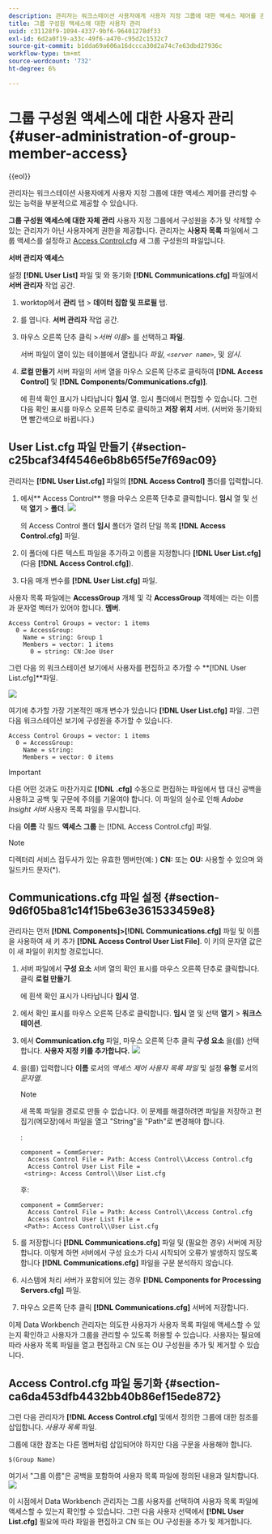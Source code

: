 ```yaml
---
description: 관리자는 워크스테이션 사용자에게 사용자 지정 그룹에 대한 액세스 제어를 관리할 수 있는 능력을 부분적으로 제공할 수 있습니다.
title: 그룹 구성원 액세스에 대한 사용자 관리
uuid: c31128f9-1094-4337-9bf6-96401278df33
exl-id: 6d2a0f19-a33c-49f6-a470-c95d2c1532c7
source-git-commit: b1dda69a606a16dccca30d2a74c7e63dbd27936c
workflow-type: tm+mt
source-wordcount: '732'
ht-degree: 6%

---
```


# 그룹 구성원 액세스에 대한 사용자 관리{#user-administration-of-group-member-access}

{{eol}}

관리자는 워크스테이션 사용자에게 사용자 지정 그룹에 대한 액세스 제어를 관리할 수 있는 능력을 부분적으로 제공할 수 있습니다.

**그룹 구성원 액세스에 대한 자체 관리** 사용자 지정 그룹에서 구성원을 추가 및 삭제할 수 있는 관리자가 아닌 사용자에게 권한을 제공합니다. 관리자는 **사용자 목록** 파일에서 그룹 액세스를 설정하고 [Access Control.cfg](https://experienceleague.adobe.com/docs/data-workbench/using/server-admin-install/admin-dwb-server/access-control/c-config-acs-ctrl.html) 새 그룹 구성원의 파일입니다.

**서버 관리자 액세스**

설정 **[!DNL User List]** 파일 및 와 동기화 **[!DNL Communications.cfg]** 파일에서 **서버 관리자** 작업 공간.

1. worktop에서 **관리** 탭 > **데이터 집합 및 프로필** 탭.

1. 를 엽니다. **서버 관리자** 작업 공간.
1. 마우스 오른쪽 단추 클릭 >*서버 이름*> 를 선택하고 **파일**.

   서버 파일이 열이 있는 테이블에서 열립니다 *파일*, *`<server name>`*, 및 *임시*.

1. **로컬 만들기** 서버 파일의 서버 열을 마우스 오른쪽 단추로 클릭하여 **[!DNL Access Control]** 및 **[!DNL Components/Communications.cfg)]**.

   에 흰색 확인 표시가 나타납니다 **임시** 열. 임시 폴더에서 편집할 수 있습니다. 그런 다음 확인 표시를 마우스 오른쪽 단추로 클릭하고 **저장 위치** 서버. (서버와 동기화되면 빨간색으로 바뀝니다.)

## User List.cfg 파일 만들기 {#section-c25bcaf34f4546e6b8b65f5e7f69ac09}

관리자는 **[!DNL User List.cfg]** 파일의 **[!DNL Access Control]** 폴더를 입력합니다.

1. 에서** Access Control** 행을 마우스 오른쪽 단추로 클릭합니다. **임시** 열 및 선택 **열기** > **폴더**. ![](assets/6_4_workstation_groups_3.png)

   의 Access Control 폴더 **임시** 폴더가 열려 단일 목록 **[!DNL Access Control.cfg]** 파일.

1. 이 폴더에 다른 텍스트 파일을 추가하고 이름을 지정합니다 **[!DNL User List.cfg]** (다음 **[!DNL Access Control.cfg]**).

1. 다음 매개 변수를 **[!DNL User List.cfg]** 파일.

사용자 목록 파일에는 **AccessGroup** 개체 및 각 **AccessGroup** 객체에는 라는 이름과 문자열 벡터가 있어야 합니다. **멤버**.

```
Access Control Groups = vector: 1 items 
  0 = AccessGroup:  
    Name = string: Group 1 
    Members = vector: 1 items 
      0 = string: CN:Joe User
```

그런 다음 의 워크스테이션 보기에서 사용자를 편집하고 추가할 수 **[!DNL User List.cfg]**파일.

![](assets/6_4_workstation_groups_4.png)

여기에 추가할 가장 기본적인 매개 변수가 있습니다 **[!DNL User List.cfg]** 파일. 그런 다음 워크스테이션 보기에 구성원을 추가할 수 있습니다.

```
Access Control Groups = vector: 1 items 
  0 = AccessGroup:  
    Name = string:  
    Members = vector: 0 items
```

>[!IMPORTANT]
>
>다른 어떤 것과도 마찬가지로 **[!DNL .cfg]** 수동으로 편집하는 파일에서 탭 대신 공백을 사용하고 공백 및 구문에 주의를 기울여야 합니다. 이 파일의 실수로 인해 *Adobe Insight 서버* 사용자 목록 파일을 무시합니다.

다음 **이름** 각 필드 **액세스 그룹** 는 [!DNL Access Control.cfg] 파일.

>[!NOTE]
>
>디렉터리 서비스 접두사가 있는 유효한 멤버만(예: ) **CN:** 또는 **OU:** 사용할 수 있으며 와일드카드 문자(&#42;).

## Communications.cfg 파일 설정 {#section-9d6f05ba81c14f15be63e361533459e8}

관리자는 먼저 **[!DNL Components]>[!DNL Communications.cfg]** 파일 및 이름을 사용하여 새 키 추가 **[!DNL Access Control User List File]**. 이 키의 문자열 값은 이 새 파일이 위치할 경로입니다.

1. 서버 파일에서 **구성 요소** 서버 열의 확인 표시를 마우스 오른쪽 단추로 클릭합니다. 클릭 **로컬 만들기**.

   에 흰색 확인 표시가 나타납니다 **임시** 열.

1. 에서 확인 표시를 마우스 오른쪽 단추로 클릭합니다. **임시** 열 및 선택 **열기** > **워크스테이션**.

1. 에서 **Communication.cfg** 파일, 마우스 오른쪽 단추 클릭 **구성 요소** 을(를) 선택합니다. **사용자 지정 키를 추가합니다.** ![](assets/6_4_workstation_groups.png)

1. 을(를) 입력합니다 **이름** 로서의 *액세스 제어 사용자 목록 파일* 및 설정 **유형** 로서의 *문자열*.

   >[!NOTE]
   >
   >새 목록 파일을 경로로 만들 수 없습니다. 이 문제를 해결하려면 파일을 저장하고 편집기(메모장)에서 파일을 열고 &quot;String&quot;을 &quot;Path&quot;로 변경해야 합니다.

   :

   ```
   component = CommServer:  
     Access Control File = Path: Access Control\\Access Control.cfg 
     Access Control User List File =  
    <string>: Access Control\\User List.cfg
   ```

   후:

   ```
   component = CommServer:  
     Access Control File = Path: Access Control\\Access Control.cfg 
     Access Control User List File =  
    <Path>: Access Control\\User List.cfg
   ```

1. 를 저장합니다 **[!DNL Communications.cfg]** 파일 및 (필요한 경우) 서버에 저장합니다. 이렇게 하면 서버에서 구성 요소가 다시 시작되어 오류가 발생하지 않도록 합니다 **[!DNL Communications.cfg]** 파일을 구문 분석하지 않습니다.
1. 시스템에 처리 서버가 포함되어 있는 경우 **[!DNL Components for Processing Servers.cfg]** 파일.
1. 마우스 오른쪽 단추 클릭 **[!DNL Communications.cfg]** 서버에 저장합니다.

이제 Data Workbench 관리자는 의도한 사용자가 사용자 목록 파일에 액세스할 수 있는지 확인하고 사용자가 그룹을 관리할 수 있도록 허용할 수 있습니다. 사용자는 필요에 따라 사용자 목록 파일을 열고 편집하고 CN 또는 OU 구성원을 추가 및 제거할 수 있습니다.

## Access Control.cfg 파일 동기화 {#section-ca6da453dfb4432bb40b86ef15ede872}

그런 다음 관리자가 **[!DNL Access Control.cfg]** 및에서 정의한 그룹에 대한 참조를 삽입합니다. *사용자 목록* 파일.

그룹에 대한 참조는 다른 멤버처럼 삽입되어야 하지만 다음 구문을 사용해야 합니다.

```
$(Group Name)
```

여기서 &quot;그룹 이름&quot;은 공백을 포함하여 사용자 목록 파일에 정의된 내용과 일치합니다. ![](assets/6_4_workstation_groups_2.png)

이 시점에서 Data Workbench 관리자는 그룹 사용자를 선택하여 사용자 목록 파일에 액세스할 수 있는지 확인할 수 있습니다. 그런 다음 사용자 선택에서 **[!DNL User List.cfg]** 필요에 따라 파일을 편집하고 CN 또는 OU 구성원을 추가 및 제거합니다.
